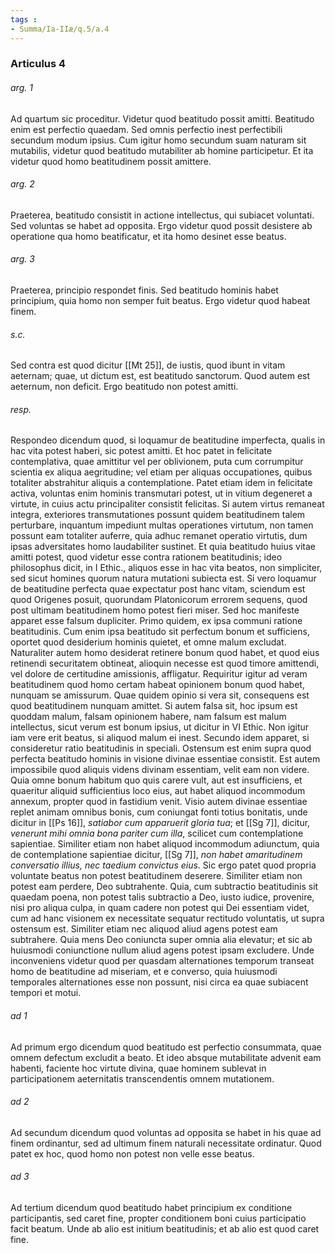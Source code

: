 ```yaml
---
tags : 
- Summa/Ia-IIæ/q.5/a.4
---
```


### Articulus 4

###### arg. 1
Ad quartum sic proceditur. Videtur quod beatitudo possit amitti. Beatitudo enim est perfectio quaedam. Sed omnis perfectio inest perfectibili secundum modum ipsius. Cum igitur homo secundum suam naturam sit mutabilis, videtur quod beatitudo mutabiliter ab homine participetur. Et ita videtur quod homo beatitudinem possit amittere.

###### arg. 2
Praeterea, beatitudo consistit in actione intellectus, qui subiacet voluntati. Sed voluntas se habet ad opposita. Ergo videtur quod possit desistere ab operatione qua homo beatificatur, et ita homo desinet esse beatus.

###### arg. 3
Praeterea, principio respondet finis. Sed beatitudo hominis habet principium, quia homo non semper fuit beatus. Ergo videtur quod habeat finem.

###### s.c.
Sed contra est quod dicitur [[Mt 25]], de iustis, quod ibunt in vitam aeternam; quae, ut dictum est, est beatitudo sanctorum. Quod autem est aeternum, non deficit. Ergo beatitudo non potest amitti.

###### resp.
Respondeo dicendum quod, si loquamur de beatitudine imperfecta, qualis in hac vita potest haberi, sic potest amitti. Et hoc patet in felicitate contemplativa, quae amittitur vel per oblivionem, puta cum corrumpitur scientia ex aliqua aegritudine; vel etiam per aliquas occupationes, quibus totaliter abstrahitur aliquis a contemplatione. Patet etiam idem in felicitate activa, voluntas enim hominis transmutari potest, ut in vitium degeneret a virtute, in cuius actu principaliter consistit felicitas. Si autem virtus remaneat integra, exteriores transmutationes possunt quidem beatitudinem talem perturbare, inquantum impediunt multas operationes virtutum, non tamen possunt eam totaliter auferre, quia adhuc remanet operatio virtutis, dum ipsas adversitates homo laudabiliter sustinet. Et quia beatitudo huius vitae amitti potest, quod videtur esse contra rationem beatitudinis; ideo philosophus dicit, in I Ethic., aliquos esse in hac vita beatos, non simpliciter, sed sicut homines quorum natura mutationi subiecta est. Si vero loquamur de beatitudine perfecta quae expectatur post hanc vitam, sciendum est quod Origenes posuit, quorundam Platonicorum errorem sequens, quod post ultimam beatitudinem homo potest fieri miser. Sed hoc manifeste apparet esse falsum dupliciter. Primo quidem, ex ipsa communi ratione beatitudinis. Cum enim ipsa beatitudo sit perfectum bonum et sufficiens, oportet quod desiderium hominis quietet, et omne malum excludat. Naturaliter autem homo desiderat retinere bonum quod habet, et quod eius retinendi securitatem obtineat, alioquin necesse est quod timore amittendi, vel dolore de certitudine amissionis, affligatur. Requiritur igitur ad veram beatitudinem quod homo certam habeat opinionem bonum quod habet, nunquam se amissurum. Quae quidem opinio si vera sit, consequens est quod beatitudinem nunquam amittet. Si autem falsa sit, hoc ipsum est quoddam malum, falsam opinionem habere, nam falsum est malum intellectus, sicut verum est bonum ipsius, ut dicitur in VI Ethic. Non igitur iam vere erit beatus, si aliquod malum ei inest. Secundo idem apparet, si consideretur ratio beatitudinis in speciali. Ostensum est enim supra quod perfecta beatitudo hominis in visione divinae essentiae consistit. Est autem impossibile quod aliquis videns divinam essentiam, velit eam non videre. Quia omne bonum habitum quo quis carere vult, aut est insufficiens, et quaeritur aliquid sufficientius loco eius, aut habet aliquod incommodum annexum, propter quod in fastidium venit. Visio autem divinae essentiae replet animam omnibus bonis, cum coniungat fonti totius bonitatis, unde dicitur in [[Ps 16]], *satiabor cum apparuerit gloria tua*; et [[Sg 7]], dicitur, *venerunt mihi omnia bona pariter cum illa*, scilicet cum contemplatione sapientiae. Similiter etiam non habet aliquod incommodum adiunctum, quia de contemplatione sapientiae dicitur, [[Sg 7]], *non habet amaritudinem conversatio illius, nec taedium convictus eius*. Sic ergo patet quod propria voluntate beatus non potest beatitudinem deserere. Similiter etiam non potest eam perdere, Deo subtrahente. Quia, cum subtractio beatitudinis sit quaedam poena, non potest talis subtractio a Deo, iusto iudice, provenire, nisi pro aliqua culpa, in quam cadere non potest qui Dei essentiam videt, cum ad hanc visionem ex necessitate sequatur rectitudo voluntatis, ut supra ostensum est. Similiter etiam nec aliquod aliud agens potest eam subtrahere. Quia mens Deo coniuncta super omnia alia elevatur; et sic ab huiusmodi coniunctione nullum aliud agens potest ipsam excludere. Unde inconveniens videtur quod per quasdam alternationes temporum transeat homo de beatitudine ad miseriam, et e converso, quia huiusmodi temporales alternationes esse non possunt, nisi circa ea quae subiacent tempori et motui.

###### ad 1
Ad primum ergo dicendum quod beatitudo est perfectio consummata, quae omnem defectum excludit a beato. Et ideo absque mutabilitate advenit eam habenti, faciente hoc virtute divina, quae hominem sublevat in participationem aeternitatis transcendentis omnem mutationem.

###### ad 2
Ad secundum dicendum quod voluntas ad opposita se habet in his quae ad finem ordinantur, sed ad ultimum finem naturali necessitate ordinatur. Quod patet ex hoc, quod homo non potest non velle esse beatus.

###### ad 3
Ad tertium dicendum quod beatitudo habet principium ex conditione participantis, sed caret fine, propter conditionem boni cuius participatio facit beatum. Unde ab alio est initium beatitudinis; et ab alio est quod caret fine.

